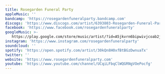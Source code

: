 ```yaml
---
title: Rosegarden Funeral Party
appleMusic: ''
bandcamp: 'https://rosegardenfuneralparty.bandcamp.com'
discogs: 'https://www.discogs.com/artist/6393803-Rosegarden-Funeral-Party'
facebook: 'https://www.facebook.com/rosegardenfuneralparty'
googleMusic: >-
   https://play.google.com/store/music/artist/?id=A5jkvrn6bipwivjcoab2jtlmx2y
instagram: 'https://www.instagram.com/rosegardenfuneralparty'
soundcloud: ''
spotify: 'https://open.spotify.com/artist/30kQn8H0xfBtBGzDwnuaTx'
twitter: ''
website: 'https://www.rosegardenfuneralparty.com'
youtube: 'https://www.youtube.com/channel/UCqiLFbqClWQGRNgVOePocfg'
---
```

